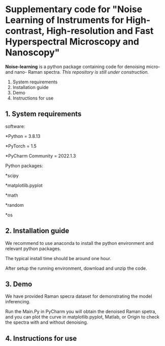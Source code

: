 # Supplementary code for "Noise Learning of Instruments for High-contrast, High-resolution and Fast Hyperspectral Microscopy and Nanoscopy"

**Noise-learning** is a python package containing code for denoising micro- and nano- Raman spectra. 
*This repository is still under construction.*
1. System requirements
2. Installation guide
3. Demo
4. Instructions for use

## 1. System requirements
software:

*Python = 3.8.13

*PyTorch = 1.5

*PyCharm Community = 2022.1.3 

Python packages:

*scipy

*matplotlib.pyplot

*math

*random

*os

## 2. Installation guide
We recommend to use anaconda to install the python environment and relevant python packages. 

The typical install time should be around one hour.

After setup the running environment, download and unzip the code.

## 3. Demo
We have provided  Raman specra dataset for demonstrating the model inferencing.

Run the Main.Py in PyCharm you will obtain the denoised Raman spetra, and you can plot the curve in matplotlib.pyplot, Matlab, or Origin to check the spectra with and without denoising.

## 4. Instructions for use

